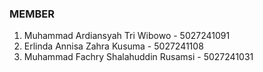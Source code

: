 ### MEMBER
1. Muhammad Ardiansyah Tri Wibowo - 5027241091
2. Erlinda Annisa Zahra Kusuma - 5027241108
3. Muhammad Fachry Shalahuddin Rusamsi - 5027241031

